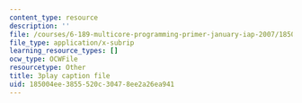 ```yaml
---
content_type: resource
description: ''
file: /courses/6-189-multicore-programming-primer-january-iap-2007/185004ee3855520c30478ee2a26ea941_X3_SfVMyE3k.srt
file_type: application/x-subrip
learning_resource_types: []
ocw_type: OCWFile
resourcetype: Other
title: 3play caption file
uid: 185004ee-3855-520c-3047-8ee2a26ea941
---
```

